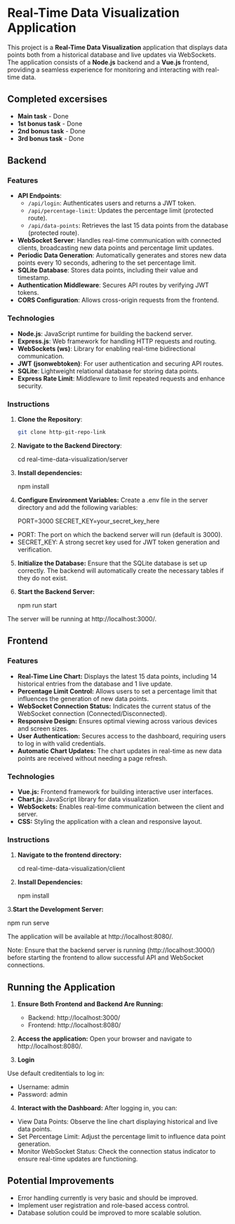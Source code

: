 # Real-Time Data Visualization Application

This project is a **Real-Time Data Visualization** application that displays data points both from a historical database and live updates via WebSockets. The application consists of a **Node.js** backend and a **Vue.js** frontend, providing a seamless experience for monitoring and interacting with real-time data.

## Completed excersises

- **Main task** - Done
- **1st bonus task** - Done
- **2nd bonus task** - Done
- **3rd bonus task** - Done

## Backend

### Features

- **API Endpoints**:
  - `/api/login`: Authenticates users and returns a JWT token.
  - `/api/percentage-limit`: Updates the percentage limit (protected route).
  - `/api/data-points`: Retrieves the last 15 data points from the database (protected route).
- **WebSocket Server**: Handles real-time communication with connected clients, broadcasting new data points and percentage limit updates.
- **Periodic Data Generation**: Automatically generates and stores new data points every 10 seconds, adhering to the set percentage limit.
- **SQLite Database**: Stores data points, including their value and timestamp.
- **Authentication Middleware**: Secures API routes by verifying JWT tokens.
- **CORS Configuration**: Allows cross-origin requests from the frontend.

### Technologies

- **Node.js**: JavaScript runtime for building the backend server.
- **Express.js**: Web framework for handling HTTP requests and routing.
- **WebSockets (ws)**: Library for enabling real-time bidirectional communication.
- **JWT (jsonwebtoken)**: For user authentication and securing API routes.
- **SQLite**: Lightweight relational database for storing data points.
- **Express Rate Limit**: Middleware to limit repeated requests and enhance security.

### Instructions

1. **Clone the Repository**:

   ```bash
   git clone http-git-repo-link

   ```

2. **Navigate to the Backend Directory**:

   cd real-time-data-visualization/server

3. **Install dependencies:**

   npm install

4. **Configure Environment Variables:**
   Create a .env file in the server directory and add the following variables:

   PORT=3000
   SECRET_KEY=your_secret_key_here

- PORT: The port on which the backend server will run (default is 3000).
- SECRET_KEY: A strong secret key used for JWT token generation and verification.

5. **Initialize the Database:**
   Ensure that the SQLite database is set up correctly. The backend will automatically create the necessary tables if they do not exist.

6. **Start the Backend Server:**

   npm run start

The server will be running at http://localhost:3000/.

## Frontend

### Features

- **Real-Time Line Chart:** Displays the latest 15 data points, including 14 historical entries from the database and 1 live update.
- **Percentage Limit Control:** Allows users to set a percentage limit that influences the generation of new data points.
- **WebSocket Connection Status:** Indicates the current status of the WebSocket connection (Connected/Disconnected).
- **Responsive Design:** Ensures optimal viewing across various devices and screen sizes.
- **User Authentication:** Secures access to the dashboard, requiring users to log in with valid credentials.
- **Automatic Chart Updates:** The chart updates in real-time as new data points are received without needing a page refresh.

### Technologies

- **Vue.js:** Frontend framework for building interactive user interfaces.
- **Chart.js:** JavaScript library for data visualization.
- **WebSockets:** Enables real-time communication between the client and server.
- **CSS:** Styling the application with a clean and responsive layout.

### Instructions

1. **Navigate to the frontend directory:**

   cd real-time-data-visualization/client

2. **Install Dependencies:**

   npm install

3.**Start the Development Server:**

npm run serve

The application will be available at http://localhost:8080/.

Note: Ensure that the backend server is running (http://localhost:3000/) before starting the frontend to allow successful API and WebSocket connections.

## Running the Application

1. **Ensure Both Frontend and Backend Are Running:**

   - Backend: http://localhost:3000/
   - Frontend: http://localhost:8080/

2. **Access the application:**
   Open your browser and navigate to http://localhost:8080/.

3. **Login**

Use default creditentials to log in:

- Username: admin
- Password: admin

4. **Interact with the Dashboard:**
   After logging in, you can:

- View Data Points: Observe the line chart displaying historical and live data points.
- Set Percentage Limit: Adjust the percentage limit to influence data point generation.
- Monitor WebSocket Status: Check the connection status indicator to ensure real-time updates are functioning.

## Potential Improvements

- Error handling currently is very basic and should be improved.
- Implement user registration and role-based access control.
- Database solution could be improved to more scalable solution.
